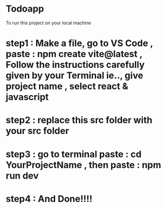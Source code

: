 # Todoapp
To run this project on your local machine 
# step1 : Make a file, go to VS Code , paste : npm create vite@latest , Follow the instructions carefully given by your Terminal ie.., give project name , select react & javascript 
# step2 : replace this src folder with your src folder 
# step3 : go to terminal paste : cd YourProjectName , then paste : npm run dev 
# step4 : And Done!!!!

